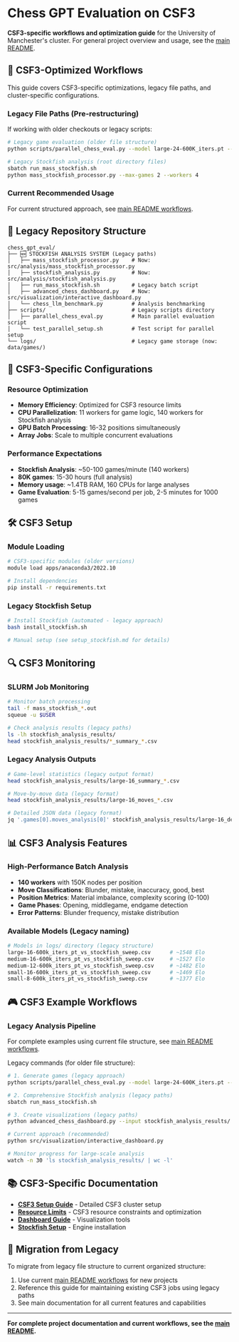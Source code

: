 # Chess GPT Evaluation on CSF3

**CSF3-specific workflows and optimization guide** for the University of Manchester's cluster. For general project overview and usage, see the [main README](../README.md).

## 🎯 CSF3-Optimized Workflows

This guide covers CSF3-specific optimizations, legacy file paths, and cluster-specific configurations.

### **Legacy File Paths (Pre-restructuring)**
If working with older checkouts or legacy scripts:
```bash
# Legacy game evaluation (older file structure)
python scripts/parallel_chess_eval.py --model large-24-600K_iters.pt --games 1000

# Legacy Stockfish analysis (root directory files)
sbatch run_mass_stockfish.sh
python mass_stockfish_processor.py --max-games 2 --workers 4
```

### **Current Recommended Usage**
For current structured approach, see [main README workflows](../README.md#quick-start).

## 📁 Legacy Repository Structure

```
chess_gpt_eval/
├── 🆕 STOCKFISH ANALYSIS SYSTEM (Legacy paths)
│   ├── mass_stockfish_processor.py    # Now: src/analysis/mass_stockfish_processor.py
│   ├── stockfish_analysis.py          # Now: src/analysis/stockfish_analysis.py
│   ├── run_mass_stockfish.sh          # Legacy batch script
│   ├── advanced_chess_dashboard.py    # Now: src/visualization/interactive_dashboard.py
│   └── chess_llm_benchmark.py         # Analysis benchmarking
├── scripts/                           # Legacy scripts directory
│   ├── parallel_chess_eval.py         # Main parallel evaluation script
│   └── test_parallel_setup.sh         # Test script for parallel setup
└── logs/                              # Legacy game storage (now: data/games/)
```

## 🔧 CSF3-Specific Configurations

### **Resource Optimization**
- **Memory Efficiency**: Optimized for CSF3 resource limits
- **CPU Parallelization**: 11 workers for game logic, 140 workers for Stockfish analysis
- **GPU Batch Processing**: 16-32 positions simultaneously
- **Array Jobs**: Scale to multiple concurrent evaluations

### **Performance Expectations**
- **Stockfish Analysis**: ~50-100 games/minute (140 workers)
- **80K games**: 15-30 hours (full analysis)  
- **Memory usage**: ~1.4TB RAM, 160 CPUs for large analyses
- **Game Evaluation**: 5-15 games/second per job, 2-5 minutes for 1000 games

## 🛠️ CSF3 Setup

### **Module Loading**
```bash
# CSF3-specific modules (older versions)
module load apps/anaconda3/2022.10

# Install dependencies
pip install -r requirements.txt
```

### **Legacy Stockfish Setup**
```bash
# Install Stockfish (automated - legacy approach)
bash install_stockfish.sh

# Manual setup (see setup_stockfish.md for details)
```

## 🔍 CSF3 Monitoring

### **SLURM Job Monitoring**
```bash
# Monitor batch processing
tail -f mass_stockfish_*.out
squeue -u $USER

# Check analysis results (legacy paths)
ls -lh stockfish_analysis_results/
head stockfish_analysis_results/*_summary_*.csv
```

### **Legacy Analysis Outputs**
```bash
# Game-level statistics (legacy output format)
head stockfish_analysis_results/large-16_summary_*.csv

# Move-by-move data (legacy format)
head stockfish_analysis_results/large-16_moves_*.csv

# Detailed JSON data (legacy format)
jq '.games[0].moves_analysis[0]' stockfish_analysis_results/large-16_detailed_*.json
```

## 📊 CSF3 Analysis Features

### **High-Performance Batch Analysis**
- **140 workers** with 150K nodes per position
- **Move Classifications**: Blunder, mistake, inaccuracy, good, best
- **Position Metrics**: Material imbalance, complexity scoring (0-100)
- **Game Phases**: Opening, middlegame, endgame detection
- **Error Patterns**: Blunder frequency, mistake distribution

### **Available Models (Legacy naming)**
```bash
# Models in logs/ directory (legacy structure)
large-16-600k_iters_pt_vs_stockfish_sweep.csv      # ~1548 Elo
medium-16-600k_iters_pt_vs_stockfish_sweep.csv     # ~1527 Elo
medium-12-600k_iters_pt_vs_stockfish_sweep.csv     # ~1482 Elo
small-16-600k_iters_pt_vs_stockfish_sweep.csv      # ~1469 Elo
small-8-600k_iters_pt_vs_stockfish_sweep.csv       # ~1377 Elo
```

## 🎮 CSF3 Example Workflows

### **Legacy Analysis Pipeline**
For complete examples using current file structure, see [main README workflows](../README.md#example-workflows).

Legacy commands (for older file structure):
```bash
# 1. Generate games (legacy approach)  
python scripts/parallel_chess_eval.py --model large-24-600K_iters.pt --games 10000

# 2. Comprehensive Stockfish analysis (legacy paths)
sbatch run_mass_stockfish.sh

# 3. Create visualizations (legacy paths)
python advanced_chess_dashboard.py --input stockfish_analysis_results/

# Current approach (recommended)
python src/visualization/interactive_dashboard.py

# Monitor progress for large-scale analysis
watch -n 30 'ls stockfish_analysis_results/ | wc -l'
```

## 📚 CSF3-Specific Documentation

- **[CSF3 Setup Guide](README_CSF3_Setup.md)** - Detailed CSF3 cluster setup
- **[Resource Limits](CSF3_Resource_Limits.md)** - CSF3 resource constraints and optimization
- **[Dashboard Guide](dashboard_README.md)** - Visualization tools
- **[Stockfish Setup](setup_stockfish.md)** - Engine installation

## 🔄 Migration from Legacy

To migrate from legacy file structure to current organized structure:
1. Use current [main README workflows](../README.md#quick-start) for new projects
2. Reference this guide for maintaining existing CSF3 jobs using legacy paths
3. See main documentation for all current features and capabilities

---

**For complete project documentation and current workflows, see the [main README](../README.md).** 